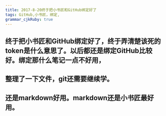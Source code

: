 ```yaml
---
title: 2017-8-20终于把小书匠和GitHub绑定好了 
tags: GitHub,小书匠，绑定,
grammar_cjkRuby: true
---
```



## 终于把小书匠和GitHub绑定好了，终于弄清楚该死的token是什么意思了。以后都还是绑定GitHub比较好。绑定那什么笔记一点不好用，
## 整理了一下文件，git还需要继续学。
## 还是markdown好用。markdown还是小书匠最好用。
